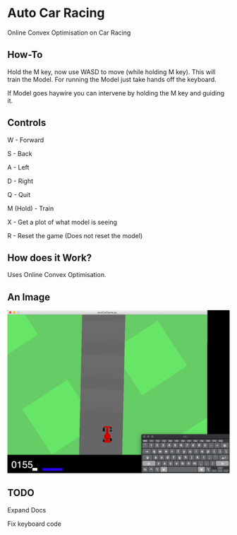 # Auto Car Racing
Online Convex Optimisation on Car Racing

## How-To
Hold the M key, now use WASD to move (while holding M key). This will train the Model.
For running the Model just take hands off the keyboard.

If Model goes haywire you can intervene by holding the M key and guiding it.

## Controls
W - Forward

S - Back

A - Left

D - Right

Q - Quit

M (Hold) - Train

X - Get a plot of what model is seeing

R - Reset the game (Does not reset the model)

## How does it Work?
Uses Online Convex Optimisation. 

## An Image
![Alt text](GameImage.png?raw=true "Game Image" )

## TODO
Expand Docs

Fix keyboard code
